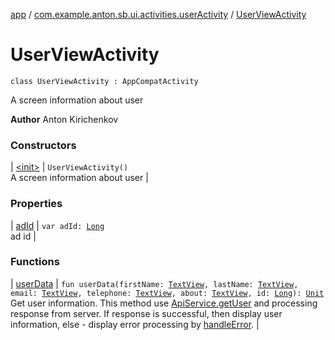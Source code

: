 [app](../../index.md) / [com.example.anton.sb.ui.activities.userActivity](../index.md) / [UserViewActivity](./index.md)

# UserViewActivity

`class UserViewActivity : AppCompatActivity`

A screen information about user

**Author**
Anton Kirichenkov

### Constructors

| [&lt;init&gt;](-init-.md) | `UserViewActivity()`<br>A screen information about user |

### Properties

| [adId](ad-id.md) | `var adId: `[`Long`](https://kotlinlang.org/api/latest/jvm/stdlib/kotlin/-long/index.html)<br>ad id |

### Functions

| [userData](user-data.md) | `fun userData(firstName: `[`TextView`](https://developer.android.com/reference/android/widget/TextView.html)`, lastName: `[`TextView`](https://developer.android.com/reference/android/widget/TextView.html)`, email: `[`TextView`](https://developer.android.com/reference/android/widget/TextView.html)`, telephone: `[`TextView`](https://developer.android.com/reference/android/widget/TextView.html)`, about: `[`TextView`](https://developer.android.com/reference/android/widget/TextView.html)`, id: `[`Long`](https://kotlinlang.org/api/latest/jvm/stdlib/kotlin/-long/index.html)`): `[`Unit`](https://kotlinlang.org/api/latest/jvm/stdlib/kotlin/-unit/index.html)<br>Get user information. This method use [ApiService.getUser](../../com.example.anton.sb.service/-api-service/get-user.md) and processing response from server. If response is successful, then display user information, else - display error processing by [handleError](../../com.example.anton.sb.extensions/handle-error.md). |

